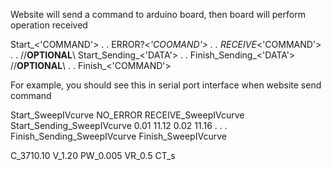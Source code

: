 Website will send a command to arduino board, then board will perform operation received

Start_<'COMMAND'>
.
.
ERROR?_<'COOMAND'>
.
.
RECEIVE_<'COMMAND'>
.
.
    //**OPTIONAL**\\
    Start_Sending_<'DATA'> 
    .
    .
    Finish_Sending_<'DATA'>
    //**OPTIONAL**\\
.
.
Finish_<'COMMAND'>

For example, you should see this in serial port interface when website send command

Start_SweepIVcurve
NO_ERROR
RECEIVE_SweepIVcurve
Start_Sending_SweepIVcurve
0.01 11.12
0.02 11.16
.
.
.
Finish_Sending_SweepIVcurve
Finish_SweepIVcurve

C_3710.10 V_1.20 PW_0.005 VR_0.5 CT_s